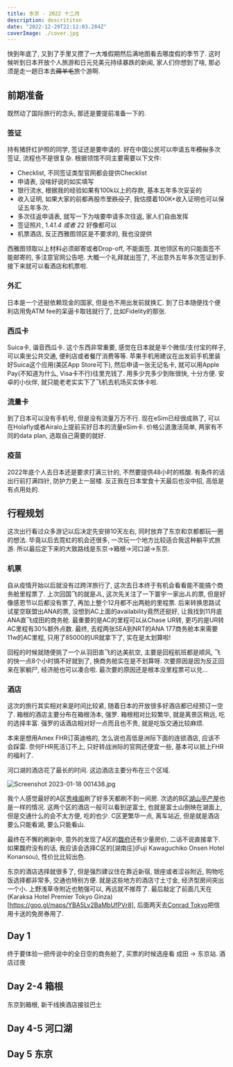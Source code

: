 ```yaml
---
title: 东京 - 2022 十二月
description: descrititon
date: "2022-12-29T22:12:03.284Z"
coverImage: ./cover.jpg
---
```


快到年底了, 又到了手里又攒了一大堆假期然后满地图看去哪度假的季节了. 这时候听到日本开放个人旅游和日元兑美元持续暴跌的新闻, 家人们你想到了啥, 那必须是走一趟日本去~~薅羊毛~~旅个游啊.

## 前期准备

既然动了国际旅行的念头, 那还是要提前准备一下的.

### 签证
持有猪肝红护照的同学, 签证还是要申请的. 好在中国公民可以申请五年~~模拟~~多次签证, 流程也不是很复杂. 根据领馆不同主要需要以下文件:
* Checklist, 不同签证类型官网都会提供Checklist
* 申请表, 没啥好说的如实填写
* 银行流水, 根据我的经验如果有100k以上的存款, 基本五年多次妥妥的
* 收入证明, 如果大家的前都再股市里~~跌没了~~, 我估摸着100K+收入证明也可以保证五年多次.
* 多次往返申请表, 就写一下为啥要申请多次往返, 家人们自由发挥
* 签证照片, 1.4*1.4 或者 2*2 好像都可以
* 机票酒店, 反正西雅图领区是不要求的, 我也没提供

西雅图领取以上材料必须邮寄或者Drop-off, 不能面签. 其他领区有的只能面签不能邮寄的, 多注意官网公告吧. 大概一个礼拜就出签了, 不出意外五年多次签证到手. 接下来就可以看酒店和机票啦.

### 外汇
日本是一个还挺依赖现金的国家, 但是也不用出发前就换汇. 到了日本随便找个便利店用免ATM fee的呆逼卡取钱就行了, 比如Fidelity的那张. 

### 西瓜卡
Suica卡, 谐音西瓜卡. 这个东西非常重要, 感觉在日本就是半个微信/支付宝的样子, 可以乘坐公共交通, 便利店或者餐厅消费等等. 苹果手机用建议在出发前手机里装好Suica这个应用(美区App Store可下), 然后申请一张无记名卡, 就可以用Apple Pay(不知道为什么, Visa卡不行)往里充钱了. 用多少充多少到账很快, 十分方便. 安卓的小伙伴, 就只能老老实实下了飞机去机场买实体卡啦.

### 流量卡
到了日本可以没有手机号, 但是没有流量万万不行. 现在eSim已经很成熟了, 可以在Holafly或者Airalo上提前买好日本的流量eSim卡. 价格公道激活简单, 两家有不同的data plan, 选取自己需要的就好. 

### 疫苗
2022年底个人去日本还是要求打满三针的, 不然要提供48小时的核酸. 有条件的话出行前打满四针, 防护力更上一层楼. 反正我在日本堂食十天最后也没中招, 高低是有点用处的.

## 行程规划
这次出行看过众多游记以后决定先安排10天左右, 同时放弃了东京和京都都玩一圈的想法. 毕竟以后去霓虹的机会还很多, 一次玩一个地方比较适合我这种躺平式旅游. 所以最后定下来的大致路线是东京->箱根->河口湖->东京.

### 机票

自从疫情开始以后就没有过跨洋旅行了, 这次去日本终于有机会看看能不能搞个商务舱里程票了. 上次回国飞的就是JL, 这次先关注了一下寰宇一家出JL的票, 但是好像感恩节以后都没有票了, 再加上整个12月都不出两舱的里程票. 后来转换思路试试星空联盟出ANA的票, 没想到AC上面的availability竟然还挺好, 让我找到11月底ANA直飞成田的商务舱. 最重要的是AC的里程可以从Chase UR转, 更巧的是UR转AC里程有30%额外点数. 最终, 去程两张SEA到NRT的ANA 177商务舱本来需要11w的AC里程, 只用了85000的UR就拿下了, 实在是太划算啦!

回程的时候就随便挑了一个从羽田直飞的达美航空, 主要是回程航班都是顺风, 飞的快一点8个小时搞不好就到了, 换商务舱实在是不划算呀. 次要原因是因为反正回来在家躺尸, 经济舱也可以凑合啦. 最次要的原因还是根本没里程票可以兑...

### 酒店
这次的旅行其实相对来是时间比较紧, 随着日本的开放很多好酒店都已经预订一空了. 箱根的酒店主要分布在箱根汤本, 强罗. 箱根相对比较繁华, 就是离景区稍远, 吃的选择丰富. 强罗的话酒店相对好一点而且也不贵, 就是吃饭交通比较麻烦.

本来是想用Amex FHR订英迪格的, 怎么说也高低是洲际下面的连锁酒店, 应该不会踩雷. 奈何FHR死活订不上, 只好转战洲际的官网还便宜一些, 基本可以抵上FHR的福利了. 

河口湖的酒店花了最长的时间. 这边酒店主要分布在三个区域. 

![Screenshot 2023-01-18 001438.jpg](https://s2.loli.net/2023/01/18/pLsRIQEWNTmChja.jpg)

我个人感觉最好的A区[秀峰阁](https://goo.gl/maps/ZqvjJDLigTRuexNu5)刷了好多天都刷不到一间房. 次选的B区[湖山亭产屋](https://goo.gl/maps/JiD3CAVAuqxo9Lz3A)也是一样的情况. 这两个区的酒店一般可以看到逆富士, 也就是富士山倒映在湖面上, 但是交通什么的会不太方便, 吃的也少. C区更繁华一点, 离车站近, 但是就是酒店要么只能看湖, 要么只能看山.

最终在不懈的刷新中, 意外的发现了A区的[馥府](https://goo.gl/maps/9Rh4jmaJmcrUCbyL9)还有少量房价, 二话不说直接拿下. 如果馥府没有的话, 我应该会选择C区的[湖南庄](Fuji Kawaguchiko Onsen Hotel Konansou), 性价比比较出色.

东京的酒店选择就很多了, 但是强烈建议住在靠近新宿, 银座或者涩谷附近, 购物吃饭选择都非常多, 交通也特别方便. 就是这些地方的酒店寸土寸金, 经济型房间突出一个小. 上野浅草寺附近也勉强可以, 再远就不推荐了. 最后敲定了前面几天在(Karaksa Hotel Premier Tokyo Ginza)[https://goo.gl/maps/YBA5Lv2BaMbUfPVr8], 后面两天去[Conrad Tokyo](https://goo.gl/maps/TqiY4wSfK1ss2NKX9)把信用卡送的免房券用了. 

## Day 1 
终于要体验一把传说中的全日空的商务舱了, 买票的时候选座看
成田 -> 东京站. 酒店过夜

## Day 2-4 箱根
东京到箱根, 新干线换酒店接驳巴士

## Day 4-5 河口湖

## Day 5 东京